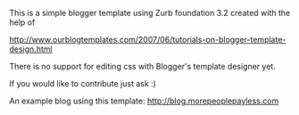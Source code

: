 This is a simple blogger template using Zurb foundation 3.2 created with the help of 

http://www.ourblogtemplates.com/2007/06/tutorials-on-blogger-template-design.html

There is no support for editing css with Blogger's template designer yet.

If you would like to contribute just ask :)

An example blog using this template: http://blog.morepeoplepayless.com
